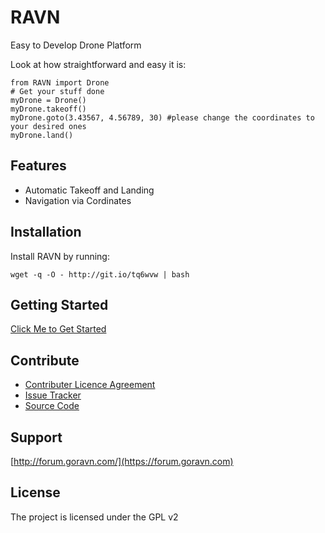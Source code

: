 RAVN
====

Easy to Develop Drone Platform

Look at how straightforward and easy it is:

    from RAVN import Drone
    # Get your stuff done
    myDrone = Drone()
    myDrone.takeoff()
    myDrone.goto(3.43567, 4.56789, 30) #please change the coordinates to your desired ones
    myDrone.land()
    
Features
--------

* Automatic Takeoff and Landing
* Navigation via Cordinates

Installation
------------

Install RAVN by running:

    wget -q -O - http://git.io/tq6wvw | bash
    
Getting Started
------------
[Click Me to Get Started](http://www.goravn.com/v0.1/docs/getting-started)

Contribute
----------

- [Contributer Licence Agreement](http://www.goravn.com/page/contributer-license-agreement)
- [Issue Tracker](https://github.com/raptorbird/RAVN/issues)
- [Source Code](https://github.com/raptorbird/RAVN)

Support
-------
[http://forum.goravn.com/](https://forum.goravn.com)

License
-------

The project is licensed under the GPL v2